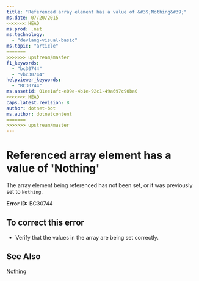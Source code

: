 ```yaml
---
title: "Referenced array element has a value of &#39;Nothing&#39;"
ms.date: 07/20/2015
<<<<<<< HEAD
ms.prod: .net
ms.technology: 
  - "devlang-visual-basic"
ms.topic: "article"
=======
>>>>>>> upstream/master
f1_keywords: 
  - "bc30744"
  - "vbc30744"
helpviewer_keywords: 
  - "BC30744"
ms.assetid: 01ee1afc-e09e-4b1e-92c1-49a697c90ba0
<<<<<<< HEAD
caps.latest.revision: 8
author: dotnet-bot
ms.author: dotnetcontent
=======
>>>>>>> upstream/master
---
```

# Referenced array element has a value of &#39;Nothing&#39;
The array element being referenced has not been set, or it was previously set to `Nothing`.  
  
 **Error ID:** BC30744  
  
## To correct this error  
  
-   Verify that the values in the array are being set correctly.  
  
## See Also  
 [Nothing](../../visual-basic/language-reference/nothing.md)
